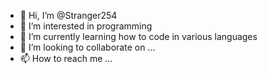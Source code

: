 - 👋 Hi, I’m @Stranger254
- 👀 I’m interested in programming
- 🌱 I’m currently learning how to code in various languages
- 💞️ I’m looking to collaborate on ...
- 📫 How to reach me ...

<!---
Stranger254/Stranger254 is a ✨ special ✨ repository because its `README.md` (this file) appears on your GitHub profile.
You can click the Preview link to take a look at your changes.
--->
